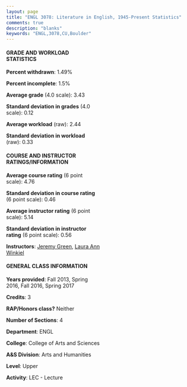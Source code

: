 ```yaml
---
layout: page
title: "ENGL 3078: Literature in English, 1945-Present Statistics"
comments: true
description: "blanks"
keywords: "ENGL,3078,CU,Boulder"
---
```

<head>
<script src="https://ajax.googleapis.com/ajax/libs/jquery/2.1.3/jquery.min.js"></script>
<script src="https://dl.dropboxusercontent.com/s/pc42nxpaw1ea4o9/highcharts.js?dl=0"></script>
<!-- <script src="../assets/js/highcharts.js"></script> -->
<style type="text/css">@font-face {
	font-family: "Bebas Neue";
	src: url(https://www.filehosting.org/file/details/544349/BebasNeue Regular.otf) format("opentype");
	}
	h1.Bebas { 
		font-family: "Bebas Neue", Verdana, Tahoma;
	}
</style>
</head>
<body>
	<div id="container" style="float: right; width: 45%; height: 88%; margin-left: 2.5%; margin-right: 2.5%;"></div>
	<script language="JavaScript">
		$(document).ready(function() {
		var chart = {type: 'column'};
		var title = {text: 'Grade Distribution'};
		var xAxis = {categories: ['A','B','C','D','F'],crosshair: true};
		var yAxis = {min: 0,title: {text: 'Percentage'}};
		var tooltip = {headerFormat: '<center><b><span style="font-size:20px">{point.key}</span></b></center>',
		               pointFormat: '<td style="padding:0"><b>{point.y:.1f}%</b></td>',
		               footerFormat: '</table>',shared: true,useHTML: true};
		var plotOptions = {column: {pointPadding: 0.0,borderWidth: 0}};  
		var credits = {enabled: false};var series= [{name: 'Percent',data: [61.71,27.68,6.03,1.52,3.06,]}];
		var json = {};
		json.chart = chart;
		json.title = title;
		json.tooltip = tooltip;
		json.xAxis = xAxis;
		json.yAxis = yAxis;  
		json.series = series;
		json.plotOptions = plotOptions;  
		json.credits = credits;
		$('#container').highcharts(json);
	});
	</script>
</body>
			   
#### GRADE AND WORKLOAD STATISTICS

**Percent withdrawn**: 1.49%

**Percent incomplete**: 1.5%

**Average grade** (4.0 scale): 3.43

**Standard deviation in grades** (4.0 scale): 0.12

**Average workload** (raw): 2.44

**Standard deviation in workload** (raw): 0.33

#### COURSE AND INSTRUCTOR RATINGS/INFORMATION

**Average course rating** (6 point scale): 4.76

**Standard deviation in course rating** (6 point scale): 0.46

**Average instructor rating** (6 point scale): 5.14

**Standard deviation in instructor rating** (6 point scale): 0.56

**Instructors**: <a href='../../instructors/Jeremy_Green'>Jeremy Green</a>, <a href='../../instructors/Laura_Ann_Winkiel'>Laura Ann Winkiel</a>

#### GENERAL CLASS INFORMATION

**Years provided**: Fall 2013, Spring 2016, Fall 2016, Spring 2017

**Credits**: 3

**RAP/Honors class?** Neither

**Number of Sections**: 4

**Department**: ENGL

**College**: College of Arts and Sciences

**A&S Division**: Arts and Humanities

**Level**: Upper

**Activity**: LEC - Lecture
